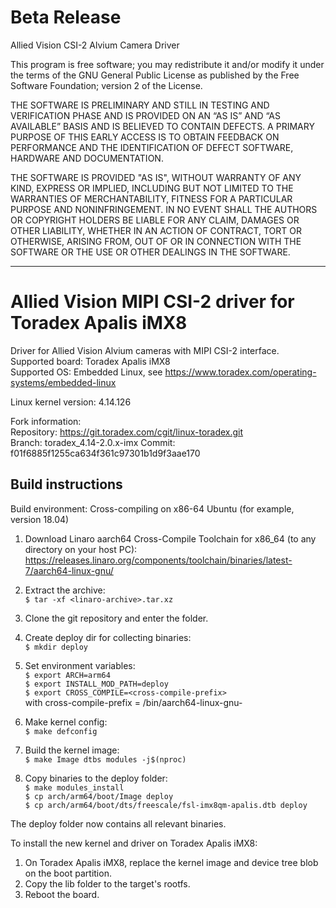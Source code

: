 # Beta Release

Allied Vision CSI-2 Alvium Camera Driver

This program is free software; you may redistribute it and/or modify
it under the terms of the GNU General Public License as published by
the Free Software Foundation; version 2 of the License.

THE SOFTWARE IS PRELIMINARY AND STILL IN TESTING AND VERIFICATION PHASE AND IS PROVIDED ON AN “AS IS” AND “AS AVAILABLE” BASIS AND IS BELIEVED TO CONTAIN DEFECTS.
A PRIMARY PURPOSE OF THIS EARLY ACCESS IS TO OBTAIN FEEDBACK ON PERFORMANCE AND THE IDENTIFICATION OF DEFECT SOFTWARE, HARDWARE AND DOCUMENTATION.

THE SOFTWARE IS PROVIDED "AS IS", WITHOUT WARRANTY OF ANY KIND,
EXPRESS OR IMPLIED, INCLUDING BUT NOT LIMITED TO THE WARRANTIES OF
MERCHANTABILITY, FITNESS FOR A PARTICULAR PURPOSE AND
NONINFRINGEMENT. IN NO EVENT SHALL THE AUTHORS OR COPYRIGHT HOLDERS
BE LIABLE FOR ANY CLAIM, DAMAGES OR OTHER LIABILITY, WHETHER IN AN
ACTION OF CONTRACT, TORT OR OTHERWISE, ARISING FROM, OUT OF OR IN
CONNECTION WITH THE SOFTWARE OR THE USE OR OTHER DEALINGS IN THE
SOFTWARE.

---

# Allied Vision MIPI CSI-2 driver for Toradex Apalis iMX8

Driver for Allied Vision Alvium cameras with MIPI CSI-2 interface.   
Supported board: Toradex Apalis iMX8   
Supported OS: Embedded Linux, see https://www.toradex.com/operating-systems/embedded-linux

Linux kernel version: 4.14.126

Fork information:   
Repository: https://git.toradex.com/cgit/linux-toradex.git   
Branch: toradex_4.14-2.0.x-imx
Commit: f01f6885f1255ca634f361c97301b1d9f3aae170

## Build instructions

Build environment: Cross-compiling on x86-64 Ubuntu (for example, version 18.04)

1. Download Linaro aarch64 Cross-Compile Toolchain for x86_64 (to any directory on your host PC):
  https://releases.linaro.org/components/toolchain/binaries/latest-7/aarch64-linux-gnu/

2. Extract the archive:  
    `$ tar -xf <linaro-archive>.tar.xz`

3. Clone the git repository and enter the folder.

4. Create deploy dir for collecting binaries:   
    `$ mkdir deploy`

5. Set environment variables:   
    `$ export ARCH=arm64`   
    `$ export INSTALL_MOD_PATH=deploy`   
    `$ export CROSS_COMPILE=<cross-compile-prefix>`   
     with cross-compile-prefix = <path-to-linaro-arm64-toolchain>/bin/aarch64-linux-gnu-

6. Make kernel config:   
    `$ make defconfig`

7. Build the kernel image:   
    `$ make Image dtbs modules -j$(nproc)`

8. Copy binaries to the deploy folder:   
    `$ make modules_install`   
    `$ cp arch/arm64/boot/Image deploy`   
    `$ cp arch/arm64/boot/dts/freescale/fsl-imx8qm-apalis.dtb deploy`   

The deploy folder now contains all relevant binaries.  

To install the new kernel and driver on Toradex Apalis iMX8:   
1. On Toradex Apalis iMX8, replace the kernel image and device tree blob on the boot partition.   
2. Copy the lib folder to the target's rootfs.
3. Reboot the board.